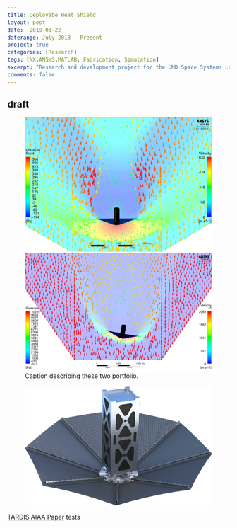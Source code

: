 ```yaml
---
title: Deployabe Heat Shield
layout: post
date:  2019-03-22
daterange: July 2018 - Present
project: true
categories: [Research]
tags: [NX,ANSYS,MATLAB, Fabrication, Simulation]
excerpt: "Research and development project for the UMD Space Systems Lab"
comments: false
---
```

## draft

<figure class="half">
    <a href="/portfolio/Heat_Shield/00deg.png"><img src="/portfolio/Heat_Shield/00deg.png"></a>
    <a href="/portfolio/Heat_Shield/10deg.png"><img src="/portfolio/Heat_Shield/10deg.png"></a>
    <figcaption>Caption describing these two portfolio.</figcaption>
</figure>

<figure>
	<a href="/portfolio/Heat_Shield/reentry_vehicle.png"><img src = "/portfolio/Heat_Shield/reentry_vehicle.png"></a>
</figure>



[TARDIS AIAA Paper](/portfolio/Heat_Shield/TARDIS_Paper.pdf)
tests
